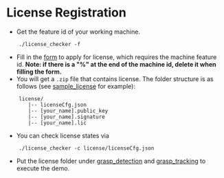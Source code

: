# License Registration

- Get the feature id of your working machine.
```base
    ./license_checker -f
```
- Fill in the [form](https://forms.gle/XVV3Eip8njTYJEBo6) to apply for license, which requires the machine feature id. **Note: if there is a "%" at the end of the machine id, delete it when filling the form.**
- You will get a `.zip` file that contains license. The folder structure is as follows (see [sample_license](sample_license) for example):
```base
    license/
       |-- licenseCfg.json
       |-- [your_name].public_key
       |-- [your_name].signature
       |-- [your_name].lic
```
- You can check license states via
```base
    ./license_checker -c license/licenseCfg.json
```
- Put the license folder under [grasp_detection](../grasp_detection) and [grasp_tracking](../grasp_tracking) to execute the demo.
